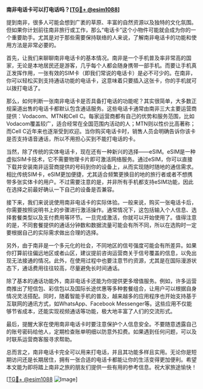 **南非电话卡可以打电话吗？[[TG💪+ @esim1088](https://t.me/s/esim1088)]**

提到南非，很多人可能会想到广袤的草原、丰富的自然资源以及独特的文化氛围。但如果你计划前往南非旅行或工作，那么“电话卡”这个小物件可能就会成为你的一个重要助手。尤其是对于那些需要保持联络的人来说，了解南非电话卡的功能和使用方法是非常必要的。

首先，让我们来聊聊南非电话卡的基本情况。南非是一个手机普及率非常高的国家，无论是本地居民还是游客，几乎每个人都会随身携带一部手机。而要让手机真正发挥作用，一张有效的SIM卡（即我们常说的电话卡）是必不可少的。在南非，你可以轻松买到支持通话功能的电话卡，这意味着只要插入这张卡，你的手机就可以拨打电话了。

那么，如何判断一张南非电话卡是否具备打电话的功能呢？其实很简单，大多数正规渠道出售的电话卡都默认包含通话服务。这些电话卡通常由南非三大主要运营商提供：Vodacom、MTN和Cell C。每家运营商都有自己的优势和服务范围，比如Vodacom覆盖较广，适合经常在全国范围内活动的人；MTN则以性价比高著称；而Cell C近年来也逐渐受到欢迎。当你购买电话卡时，销售人员会明确告诉你该卡是否支持语音通话，所以不用担心买到不能打电话的卡。

当然，除了传统的实体电话卡，现在还有一种新兴的选择——eSIM。eSIM是一种虚拟SIM卡技术，它不需要物理卡片即可激活网络服务。通过eSIM，你可以直接下载并安装南非运营商提供的号码到你的设备上，从而实现随时随地的通信需求。相比传统SIM卡，eSIM更加便捷，尤其适合频繁更换目的地的旅行者或者不想携带多张实体卡的用户。不过需要注意的是，并非所有手机都支持eSIM功能，因此在选择之前最好确认一下自己的设备是否兼容。

接下来，我们来说说使用南非电话卡的实际体验。一般来说，购买一张电话卡后，你需要按照说明书上的步骤进行激活操作。通常情况下，这包括输入个人信息、选择套餐类型以及支付费用等环节。一旦完成激活，你就可以开始使用了。值得注意的是，不同套餐提供的通话分钟数和数据流量可能会有所不同，所以在选购时一定要根据自己的实际需求做出合理的选择。

另外，由于南非是一个多元化的社会，不同地区的信号强度可能会有所差异。如果你打算前往偏远地区或者山区，建议提前咨询运营商关于信号覆盖的信息，以免出现无法接通的情况。此外，在使用过程中也要注意节约资源，尤其是在国际漫游状态下，通话费用往往较高，尽量避免长时间通话。

除了基本的通话功能外，南非电话卡还能为你提供更多增值服务。例如，许多运营商推出了短信包、彩信包以及国际长途优惠等多种套餐组合，让用户可以根据自身情况灵活搭配。同时，随着智能手机的普及，越来越多的应用程序也开始支持基于互联网的通讯方式，如WhatsApp、Facebook Messenger等。这些应用不仅能够节省成本，还能实现视频通话等功能，极大地丰富了人们的交流形式。

最后，提醒大家在使用南非电话卡时要注意保护个人信息安全。不要随意透露自己的账号密码给他人，定期检查账单明细以防意外扣费。如果遇到任何问题，可以及时联系运营商客服寻求帮助。

总而言之，南非电话卡完全可以用来打电话，并且其功能多样且实用。无论你是短期访问还是长期居住，拥有一张合适的电话卡都能让你的生活变得更加便利。希望本文能为即将踏上南非之旅的朋友们提供一些有用的参考信息。祝大家旅途愉快！

[[TG💪+ @esim1088](https://t.me/s/esim1088) ![Image](https://i.postimg.cc/4NQfJmqS/Snipaste-2025-05-13-00-14-12.png)]